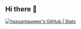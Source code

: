 ## Hi there 👋

[![hassantauqeer's GitHub | Stats](https://stats.quira.sh/hassantauqeer/github?theme=dark)](https://quira.sh?utm_source=widgets&utm_campaign=hassantauqeer)
<!--
**hassantauqeer/hassantauqeer** is a ✨ _special_ ✨ repository because its `README.md` (this file) appears on your GitHub profile.

Here are some ideas to get you started:

- 🔭 I’m currently working on ...
- 🌱 I’m currently learning ...
- 👯 I’m looking to collaborate on ...
- 🤔 I’m looking for help with ...
- 💬 Ask me about ...
- 📫 How to reach me: ...
- 😄 Pronouns: ...
- ⚡ Fun fact: ...
-->
